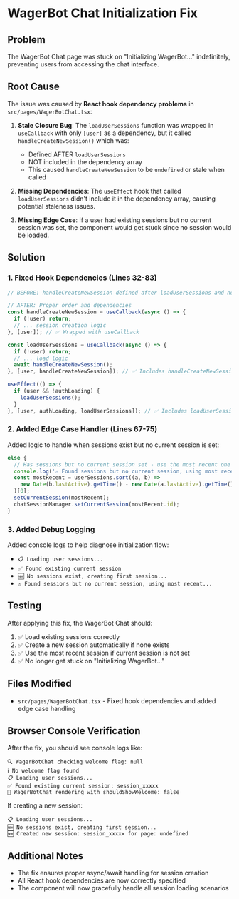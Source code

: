# WagerBot Chat Initialization Fix

## Problem
The WagerBot Chat page was stuck on "Initializing WagerBot..." indefinitely, preventing users from accessing the chat interface.

## Root Cause
The issue was caused by **React hook dependency problems** in `src/pages/WagerBotChat.tsx`:

1. **Stale Closure Bug**: The `loadUserSessions` function was wrapped in `useCallback` with only `[user]` as a dependency, but it called `handleCreateNewSession()` which was:
   - Defined AFTER `loadUserSessions`
   - NOT included in the dependency array
   - This caused `handleCreateNewSession` to be `undefined` or stale when called

2. **Missing Dependencies**: The `useEffect` hook that called `loadUserSessions` didn't include it in the dependency array, causing potential staleness issues.

3. **Missing Edge Case**: If a user had existing sessions but no current session was set, the component would get stuck since no session would be loaded.

## Solution

### 1. Fixed Hook Dependencies (Lines 32-83)
```typescript
// BEFORE: handleCreateNewSession defined after loadUserSessions and not in useCallback

// AFTER: Proper order and dependencies
const handleCreateNewSession = useCallback(async () => {
  if (!user) return;
  // ... session creation logic
}, [user]); // ✅ Wrapped with useCallback

const loadUserSessions = useCallback(async () => {
  if (!user) return;
  // ... load logic
  await handleCreateNewSession();
}, [user, handleCreateNewSession]); // ✅ Includes handleCreateNewSession

useEffect(() => {
  if (user && !authLoading) {
    loadUserSessions();
  }
}, [user, authLoading, loadUserSessions]); // ✅ Includes loadUserSessions
```

### 2. Added Edge Case Handler (Lines 67-75)
Added logic to handle when sessions exist but no current session is set:
```typescript
else {
  // Has sessions but no current session set - use the most recent one
  console.log('⚠️ Found sessions but no current session, using most recent...');
  const mostRecent = userSessions.sort((a, b) => 
    new Date(b.lastActive).getTime() - new Date(a.lastActive).getTime()
  )[0];
  setCurrentSession(mostRecent);
  chatSessionManager.setCurrentSession(mostRecent.id);
}
```

### 3. Added Debug Logging
Added console logs to help diagnose initialization flow:
- `📋 Loading user sessions...`
- `✅ Found existing current session`
- `🆕 No sessions exist, creating first session...`
- `⚠️ Found sessions but no current session, using most recent...`

## Testing
After applying this fix, the WagerBot Chat should:
1. ✅ Load existing sessions correctly
2. ✅ Create a new session automatically if none exists
3. ✅ Use the most recent session if current session is not set
4. ✅ No longer get stuck on "Initializing WagerBot..."

## Files Modified
- `src/pages/WagerBotChat.tsx` - Fixed hook dependencies and added edge case handling

## Browser Console Verification
After the fix, you should see console logs like:
```
🔍 WagerBotChat checking welcome flag: null
ℹ️ No welcome flag found
📋 Loading user sessions...
✅ Found existing current session: session_xxxxx
🎯 WagerBotChat rendering with shouldShowWelcome: false
```

If creating a new session:
```
📋 Loading user sessions...
🆕 No sessions exist, creating first session...
🆕 Created new session: session_xxxxx for page: undefined
```

## Additional Notes
- The fix ensures proper async/await handling for session creation
- All React hook dependencies are now correctly specified
- The component will now gracefully handle all session loading scenarios


